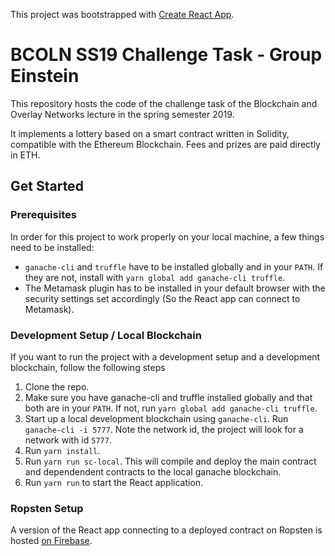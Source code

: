 This project was bootstrapped with [Create React App](https://github.com/facebook/create-react-app).

# BCOLN SS19 Challenge Task - Group Einstein

This repository hosts the code of the challenge task of the Blockchain and Overlay Networks lecture in the spring semester 2019.

It implements a lottery based on a smart contract written in Solidity, compatible with the Ethereum Blockchain. Fees and prizes are paid directly in ETH.

## Get Started

### Prerequisites

In order for this project to work properly on your local machine, a few things need to be installed:

- `ganache-cli` and `truffle` have to be installed globally and in your `PATH`. If they are not, install with `yarn global add ganache-cli truffle`.
- The Metamask plugin has to be installed in your default browser with the security settings set accordingly (So the React app can connect to Metamask).


### Development Setup / Local Blockchain

If you want to run the project with a development setup and a development blockchain, follow the following steps

1. Clone the repo.
2. Make sure you have ganache-cli and truffle installed globally and that both are in your `PATH`. If not, run `yarn global add ganache-cli truffle`.
4. Start up a local development blockchain using `ganache-cli`. Run `ganache-cli -i 5777`. Note the network id, the project will look for a network with id `5777`.
5. Run `yarn install`.
6. Run `yarn run sc-local`. This will compile and deploy the main contract and dependendent contracts to the local ganache blockchain.
7. Run `yarn run` to start the React application.

### Ropsten Setup

A version of the React app connecting to a deployed contract on Ropsten is hosted [on Firebase](https://lottery-dapp.firebaseapp.com/).